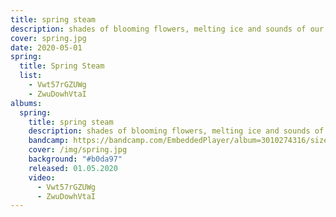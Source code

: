 ```yaml
---
title: spring steam
description: shades of blooming flowers, melting ice and sounds of our souls’ inner strings
cover: spring.jpg
date: 2020-05-01
spring:
  title: Spring Steam
  list:
    - Vwt57rGZUWg
    - ZwuDowhVtaI
albums:
  spring:
    title: spring steam
    description: shades of blooming flowers, melting ice and sounds of our souls’ inner strings
    bandcamp: https://bandcamp.com/EmbeddedPlayer/album=3010274316/size=large/bgcol=ffffff/linkcol=0687f5/artwork=none/transparent=true/
    cover: /img/spring.jpg
    background: "#b0da97"
    released: 01.05.2020
    video:
      - Vwt57rGZUWg
      - ZwuDowhVtaI
---
```


<script setup>
import { useData } from 'vitepress'
const { frontmatter } = useData()
</script>

<album-row :album="frontmatter.albums.spring" />

<video-row v-bind="frontmatter.spring" />
